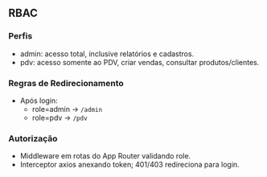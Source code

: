 ## RBAC

### Perfis
- admin: acesso total, inclusive relatórios e cadastros.
- pdv: acesso somente ao PDV, criar vendas, consultar produtos/clientes.

### Regras de Redirecionamento
- Após login:
  - role=admin → `/admin`
  - role=pdv → `/pdv`

### Autorização
- Middleware em rotas do App Router validando role.
- Interceptor axios anexando token; 401/403 redireciona para login.


